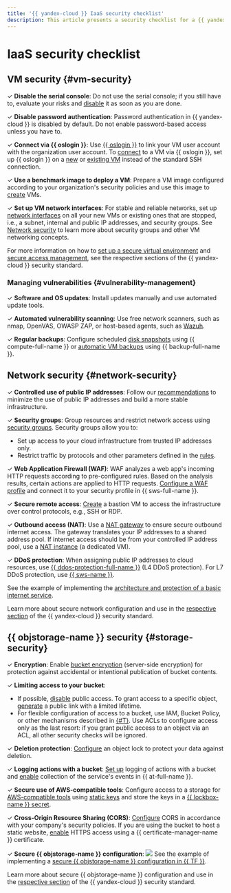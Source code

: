 ```yaml
---
title: '{{ yandex-cloud }} IaaS security checklist'
description: This article presents a security checklist for a {{ yandex-cloud }} based network, VM, and {{ objstorage-name }}.
---
```


# IaaS security checklist

## VM security {#vm-security}

&#x2713; **Disable the serial console**: Do not use the serial console; if you still have to, evaluate your risks and [disable](../../compute/operations/serial-console/disable.md) it as soon as you are done.

&#x2713; **Disable password authentication**: Password authentication in {{ yandex-cloud }} is disabled by default. Do not enable password-based access unless you have to.

&#x2713; **Connect via {{ oslogin }}**: Use [{{ oslogin }}](../../organization/concepts/os-login.md) to link your VM user account with the organization user account. To [connect](../../compute/operations/vm-connect/os-login.md) to a VM via {{ oslogin }}, set up {{ oslogin }} on a [new](../../compute/operations/vm-connect/os-login-create-vm.md) or [existing VM](../../compute/operations/vm-connect/enable-os-login.md) instead of the standard SSH connection.

&#x2713; **Use a benchmark image to deploy a VM**: Prepare a VM image configured according to your organization's security policies and use this image to [create](../../compute/operations/vm-create/create-from-user-image.md) VMs.


&#x2713; **Set up VM network interfaces**: For stable and reliable networks, set up [network interfaces](../../vpc/concepts/network.md) on all your new VMs or existing ones that are stopped, i.e., a subnet, internal and public IP addresses, and security groups. See [Network security](#network-security) to learn more about security groups and other VM networking concepts.

For more information on how to [set up a secure virtual environment](../standard/virtualenv-safe-config.md#serial-console) and [secure access management](../standard/authentication.md), see the respective sections of the {{ yandex-cloud }} security standard.

### Managing vulnerabilities {#vulnerability-management}

&#x2713; **Software and OS updates**: Install updates manually and use automated update tools.

&#x2713; **Automated vulnerability scanning**: Use free network scanners, such as nmap, OpenVAS, OWASP ZAP, or host-based agents, such as [Wazuh](/marketplace/products/opennix/wazuh).

&#x2713; **Regular backups**: Configure scheduled [disk snapshots](../../compute/operations/snapshot-control/create-schedule.md) using {{ compute-full-name }} or [automatic VM backups](../../backup/quickstart.md) using {{ backup-full-name }}.

## Network security {#network-security}

&#x2713; **Controlled use of public IP addresses**: Follow our [recommendations](../../vpc/best-practices/public-ip-recommendations.md) to minimize the use of public IP addresses and build a more stable infrastructure.

&#x2713; **Security groups**: Group resources and restrict network access using [security groups](../../vpc/operations/security-group-create.md). Security groups allow you to:

  * Set up access to your cloud infrastructure from trusted IP addresses only.
  * Restrict traffic by protocols and other parameters defined in the [rules](../../vpc/concepts/security-groups.md#security-groups-rules).

&#x2713; **Web Application Firewall (WAF)**: WAF analyzes a web app's incoming HTTP requests according to pre-configured rules. Based on the analysis results, certain actions are applied to HTTP requests. [Configure a WAF profile](../../smartwebsecurity/quickstart.md#waf) and connect it to your security profile in {{ sws-full-name }}.

&#x2713; **Secure remote access**: [Create](../../tutorials/routing/bastion.md) a bastion VM to access the infrastructure over control protocols, e.g., SSH or RDP.

&#x2713; **Outbound access (NAT)**: Use a [NAT gateway](../../vpc/concepts/gateways.md#nat-gateway) to ensure secure outbound internet access. The gateway translates your IP addresses to a shared address pool. If internet access should be from your controlled IP address pool, use a [NAT instance](../../tutorials/routing/nat-instance/console.md#create-nat-instance) (a dedicated VM).

&#x2713; **DDoS protection**: When assigning public IP addresses to cloud resources, use [{{ ddos-protection-full-name }}](../../vpc/ddos-protection/index.md) (L4 DDoS protection). For L7 DDoS protection, use [{{ sws-name }}](../../smartwebsecurity/index.yaml).

  See the example of implementing the [architecture and protection of a basic internet service](../../vpc/tutorials/web-service.md).

Learn more about secure network configuration and use in the [respective section](../standard/network-security.md) of the {{ yandex-cloud }} security standard.

## {{ objstorage-name }} security {#storage-security}

&#x2713; **Encryption**: Enable [bucket encryption](../../storage/operations/buckets/encrypt.md) (server-side encryption) for protection against accidental or intentional publication of bucket contents.

&#x2713; **Limiting access to your bucket**:

   * If possible, [disable](../../storage/operations/buckets/bucket-availability.md#close-public-access) public access. To grant access to a specific object, [generate](../../storage/operations/objects/link-for-download.md) a public link with a limited lifetime.
   * For flexible configuration of access to a bucket, use IAM, Bucket Policy, or other mechanisms described in [{#T}](../../storage/security/overview.md). Use ACLs to configure access only as the last resort: if you grant public access to an object via an ACL, all other security checks will be ignored.


&#x2713; **Deletion protection**: [Configure](../../storage/operations/buckets/configure-object-lock.md) an object lock to protect your data against deletion.

&#x2713; **Logging actions with a bucket**: [Set up](../../storage/operations/buckets/enable-logging.md) logging of actions with a bucket and [enable](../../audit-trails/concepts/events-data-plane.md#objstorage) collection of the service's events in {{ at-full-name }}.

&#x2713; **Secure use of AWS-compatible tools**: Configure access to a storage for [AWS-compatible tools](../../storage/tools/index.md) using [static keys](../../iam/operations/sa/create-access-key.md) and store the keys in a [{{ lockbox-name }} secret](../../iam/tutorials/static-key-in-lockbox.md).

&#x2713; **Cross-Origin Resource Sharing (CORS)**: [Configure](../../storage/operations/buckets/cors.md) CORS in accordance with your company's security policies. If you are using the bucket to host a static website, [enable](../../storage/operations/hosting/certificate.md#cert-manager) HTTPS access using a {{ certificate-manager-name }} certificate.

&#x2713; **Secure {{ objstorage-name }} configuration**:
  ![](../../_assets/overview/solution-library-icon.svg) See the example of implementing a [secure {{ objstorage-name }} configuration in {{ TF }}](https://github.com/yandex-cloud-examples/yc-s3-secure-bucket).

Learn more about secure {{ objstorage-name }} configuration and use in the [respective section](../standard/virtualenv-safe-config.md#objstorage) of the {{ yandex-cloud }} security standard.
